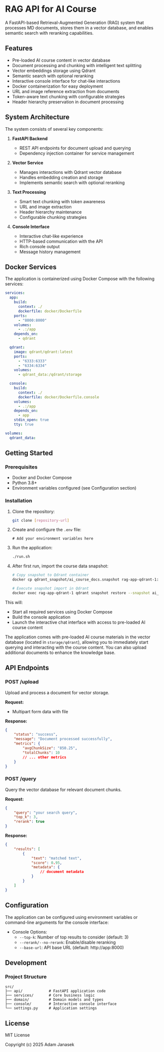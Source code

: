 # RAG API for AI Course

A FastAPI-based Retrieval-Augmented Generation (RAG) system that processes MD documents, stores them in a vector database, and enables semantic search with reranking capabilities.

## Features

- Pre-loaded AI course content in vector database
- Document processing and chunking with intelligent text splitting
- Vector embeddings storage using Qdrant
- Semantic search with optional reranking
- Interactive console interface for chat-like interactions
- Docker containerization for easy deployment
- URL and image reference extraction from documents
- Token-aware text chunking with configurable strategies
- Header hierarchy preservation in document processing

## System Architecture

The system consists of several key components:

1. **FastAPI Backend**
   - REST API endpoints for document upload and querying
   - Dependency injection container for service management

2. **Vector Service**
   - Manages interactions with Qdrant vector database
   - Handles embedding creation and storage
   - Implements semantic search with optional reranking

3. **Text Processing**
   - Smart text chunking with token awareness
   - URL and image extraction
   - Header hierarchy maintenance
   - Configurable chunking strategies

4. **Console Interface**
   - Interactive chat-like experience
   - HTTP-based communication with the API
   - Rich console output
   - Message history management

## Docker Services

The application is containerized using Docker Compose with the following services:

```yaml
services:
  app:
    build:
      context: ./
      dockerfile: docker/Dockerfile
    ports:
      - "8000:8000"
    volumes:
      - .:/app
    depends_on:
      - qdrant

  qdrant:
    image: qdrant/qdrant:latest
    ports:
      - "6333:6333"
      - "6334:6334"
    volumes:
      - qdrant_data:/qdrant/storage

  console:
    build:
      context: ./
      dockerfile: docker/Dockerfile.console
    volumes:
      - .:/app
    depends_on:
      - app
    stdin_open: true
    tty: true

volumes:
  qdrant_data:
```

## Getting Started

### Prerequisites

- Docker and Docker Compose
- Python 3.8+
- Environment variables configured (see Configuration section)

### Installation

1. Clone the repository:
   ```bash
   git clone [repository-url]
   ```

2. Create and configure the `.env` file:
   ```env
   # Add your environment variables here
   ```

3. Run the application:
   ```bash
   ./run.sh
   ```

4. After first run, import the course data snapshot:
   ```bash
   # Copy snapshot to Qdrant container
   docker cp qdrant_snapshot/ai_course_docs.snapshot rag-app-qdrant-1:/qdrant/storage/

   # Execute snapshot import in Qdrant
   docker exec rag-app-qdrant-1 qdrant snapshot restore --snapshot ai_course_docs.snapshot
   ```

This will:

- Start all required services using Docker Compose
- Build the console application
- Launch the interactive chat interface with access to pre-loaded AI course content

The application comes with pre-loaded AI course materials in the vector database (located in `storage/qdrant`), allowing you to immediately start querying and interacting with the course content. You can also upload additional documents to enhance the knowledge base.

## API Endpoints

### POST /upload
Upload and process a document for vector storage.

**Request:**
- Multipart form data with file

**Response:**
```json
{
    "status": "success",
    "message": "Document processed successfully",
    "metrics": {
        "avgChunkSize": "850.25",
        "totalChunks": 10
        // ... other metrics
    }
}
```

### POST /query
Query the vector database for relevant document chunks.

**Request:**
```json
{
    "query": "your search query",
    "top_k": 3,
    "rerank": true
}
```

**Response:**
```json
{
    "results": [
        {
            "text": "matched text",
            "score": 0.95,
            "metadata": {
                // document metadata
            }
        }
    ]
}
```

## Configuration

The application can be configured using environment variables or command-line arguments for the console interface:

- Console Options:
  - `--top-k`: Number of top results to consider (default: 3)
  - `--rerank/--no-rerank`: Enable/disable reranking
  - `--base-url`: API base URL (default: http://app:8000)

## Development

### Project Structure

```
src/
├── api/            # FastAPI application code
├── services/       # Core business logic
├── domain/         # Domain models and types
├── console/        # Interactive console interface
└── settings.py     # Application settings
```

## License

MIT License

Copyright (c) 2025 Adam Janasek
